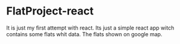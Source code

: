 # FlatProject-react
It is just my first attempt with react. Its just a simple react app witch contains some flats whit data. The flats shown on google map. 
